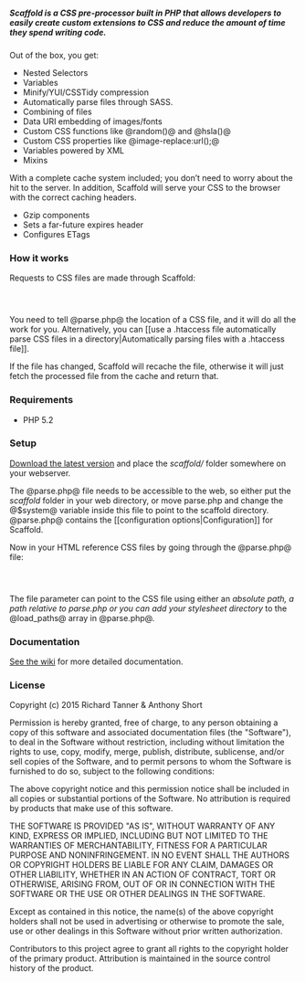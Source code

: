 ##### Scaffold is a CSS pre-processor built in PHP that allows developers to easily create custom extensions to CSS and reduce the amount of time they spend writing code. 

Out of the box, you get:

* Nested Selectors
* Variables
* Minify/YUI/CSSTidy compression
* Automatically parse files through SASS.
* Combining of files
* Data URI embedding of images/fonts
* Custom CSS functions like @random()@ and @hsla()@
* Custom CSS properties like @image-replace:url();@
* Variables powered by XML
* Mixins

With a complete cache system included; you don’t need to worry about the hit to the server. In addition, Scaffold will serve your CSS to the browser with the correct caching headers.

* Gzip components
* Sets a far-future expires header
* Configures ETags

### How it works

Requests to CSS files are made through Scaffold:

<code>
  <link href="scaffold/parse.php?file=/stylesheets/master.css" rel="stylesheet"/>
</code>

You need to tell @parse.php@ the location of a CSS file, and it will do all the work for you. Alternatively, you can [[use a .htaccess file automatically parse CSS files in a directory|Automatically parsing files with a .htaccess file]].

If the file has changed, Scaffold will recache the file, otherwise it will just fetch the processed file from the cache and return that.

### Requirements

* PHP 5.2

### Setup

<a href="http://github.com/anthonyshort/Scaffold/zipball/master">Download the latest version</a> and place the _scaffold/_ folder somewhere on your webserver.

The @parse.php@ file needs to be accessible to the web, so either put the _scaffold_ folder in your web directory, or move parse.php and change the @$system@ variable inside this file to point to the scaffold directory. @parse.php@ contains the [[configuration options|Configuration]] for Scaffold. 

Now in your HTML reference CSS files by going through the @parse.php@ file:

<code>
  <link href="path/to/parse.php?file=/path/to/stylesheet.css" rel="stylesheet"/>
</code>

The file parameter can point to the CSS file using either an *absolute path, a path relative to parse.php or you can add your stylesheet directory* to the @load_paths@ array in @parse.php@.

### Documentation

<a href="http://github.com/anthonyshort/Scaffold/wiki">See the wiki</a> for more detailed documentation.

### License

Copyright (c) 2015 Richard Tanner & Anthony Short

Permission is hereby granted, free of charge, to any person obtaining a copy of this software and associated documentation files (the "Software"), to deal in the Software without restriction, including without limitation the rights to use, copy, modify, merge, publish, distribute, sublicense, and/or sell copies of the Software, and to permit persons to whom the Software is furnished to do so, subject to the following conditions:

The above copyright notice and this permission notice shall be included in all copies or substantial portions of the Software. No attribution is required by products that make use of this software.

THE SOFTWARE IS PROVIDED "AS IS", WITHOUT WARRANTY OF ANY KIND, EXPRESS OR IMPLIED, INCLUDING BUT NOT LIMITED TO THE WARRANTIES OF MERCHANTABILITY, FITNESS FOR A PARTICULAR PURPOSE AND NONINFRINGEMENT. IN NO EVENT SHALL THE AUTHORS OR COPYRIGHT HOLDERS BE LIABLE FOR ANY CLAIM, DAMAGES OR OTHER LIABILITY, WHETHER IN AN ACTION OF CONTRACT, TORT OR OTHERWISE, ARISING FROM, OUT OF OR IN CONNECTION WITH THE SOFTWARE OR THE USE OR OTHER DEALINGS IN THE SOFTWARE.

Except as contained in this notice, the name(s) of the above copyright holders shall not be used in advertising or otherwise to promote the sale, use or other dealings in this Software without prior written authorization.

Contributors to this project agree to grant all rights to the copyright holder of the primary product. Attribution is maintained in the source control history of the product.
